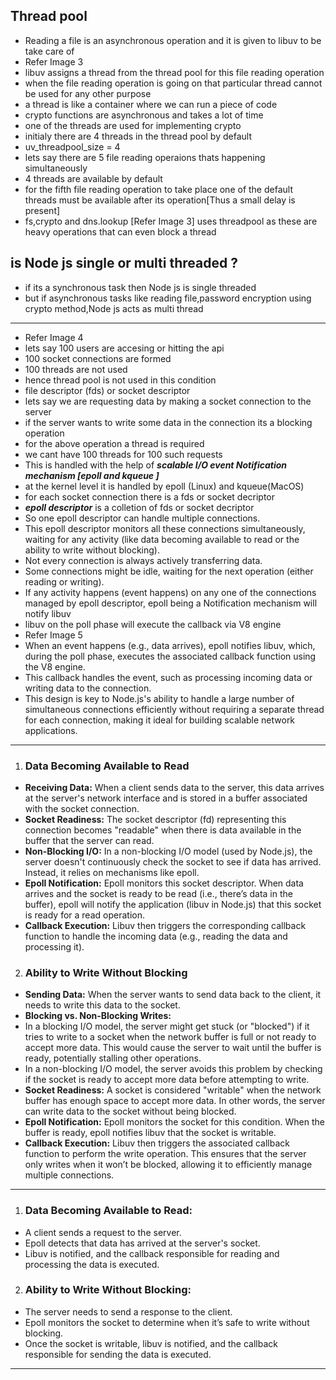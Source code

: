 ## Thread pool
* Reading a file is an asynchronous operation and it is given to libuv to be take care of
* Refer Image 3
* libuv assigns a thread from the thread pool for this file reading operation
* when the file reading operation is going on that particular thread cannot be used for any other purpose
* a thread is like a container where we can run a piece of code
* crypto functions are asynchronous and takes a lot of time
* one of the threads are used for implementing crypto
* initialy there are 4 threads in the thread pool by default
* uv_threadpool_size = 4
* lets say there are 5 file reading operaions thats happening simultaneously
* 4 threads are available by default
* for the fifth file reading operation to take place one of the default threads must be available after its operation[Thus a small delay is present]
* fs,crypto and dns.lookup [Refer Image 3] uses threadpool as these are heavy operations that can even block a thread
## is Node js single or multi threaded ?
* if its a synchronous task then Node js is single threaded
* but if asynchronous tasks like reading file,password encryption using crypto method,Node js acts as multi thread
---
* Refer Image 4
* lets say 100 users are accesing or hitting the api
* 100 socket connections are formed
* 100 threads are not used 
* hence thread pool is not used in this condition
* file descriptor (fds) or socket descriptor
* lets say we are requesting data by making a socket connection to the server
* if the server wants to write some data in the connection its a blocking operation
* for the above operation a thread is required
* we cant have 100 threads for 100 such requests
* This is handled with the help of ***scalable I/O event Notification mechanism [epoll and kqueue ]***
* at the kernel level it is handled by epoll (Linux) and kqueue(MacOS)
* for each socket connection there is a fds or socket decriptor
* ***epoll descriptor*** is a colletion of fds or socket decriptor
* So one epoll descriptor can handle multiple connections.
* This epoll descriptor monitors all these connections simultaneously, waiting for any activity (like data becoming available to read or the ability to write without blocking).
* Not every connection is always actively transferring data. 
* Some connections might be idle, waiting for the next operation (either reading or writing).
* If any activity happens (event happens) on any one of the connections managed by epoll descriptor, epoll being a Notification mechanism  will notify libuv 
* libuv on the poll phase will execute the callback via V8 engine
* Refer Image 5
* When an event happens (e.g., data arrives), epoll notifies libuv, which, during the poll phase, executes the associated callback function using the V8 engine. 
* This callback handles the event, such as processing incoming data or writing data to the connection.
* This design is key to Node.js's ability to handle a large number of simultaneous connections efficiently without requiring a separate thread for each connection, making it ideal for building scalable network applications.
---
1. ### Data Becoming Available to Read
 - **Receiving Data:** When a client sends data to the server, this data arrives at the server's network interface and is stored in a buffer associated with the socket connection.
 - **Socket Readiness:** The socket descriptor (fd) representing this connection becomes "readable" when there is data available in the buffer that the server can read.
 - **Non-Blocking I/O:** In a non-blocking I/O model (used by Node.js), the server doesn't continuously check the socket to see if data has arrived. Instead, it relies on mechanisms like epoll.
 - **Epoll Notification:** Epoll monitors this socket descriptor. When data arrives and the socket is ready to be read (i.e., there’s data in the buffer), epoll will notify the application (libuv in Node.js) that this socket is ready for a read operation.
 - **Callback Execution:** Libuv then triggers the corresponding callback function to handle the incoming data (e.g., reading the data and processing it).
2. ### Ability to Write Without Blocking
 - **Sending Data:** When the server wants to send data back to the client, it needs to write this data to the socket.
 - **Blocking vs. Non-Blocking Writes:**
  - In a blocking I/O model, the server might get stuck (or "blocked") if it tries to write to a socket when the network buffer is full or not ready to accept more data. This would cause the server to wait until the buffer is ready, potentially stalling other operations.
  - In a non-blocking I/O model, the server avoids this problem by checking if the socket is ready to accept more data before attempting to write.
 - **Socket Readiness:** A socket is considered "writable" when the network buffer has enough space to accept more data. In other words, the server can write data to the socket without being blocked.
 - **Epoll Notification:** Epoll monitors the socket for this condition. When the buffer is ready, epoll notifies libuv that the socket is writable.
 - **Callback Execution:** Libuv then triggers the associated callback function to perform the write operation. This ensures that the server only writes when it won’t be blocked, allowing it to efficiently manage multiple connections.
---
1. ### Data Becoming Available to Read:
 - A client sends a request to the server.
 - Epoll detects that data has arrived at the server's socket.
 - Libuv is notified, and the callback responsible for reading and processing the data is executed.

2. ### Ability to Write Without Blocking:
 - The server needs to send a response to the client.
 - Epoll monitors the socket to determine when it’s safe to write without blocking.
 - Once the socket is writable, libuv is notified, and the callback responsible for sending the data is executed.
---


